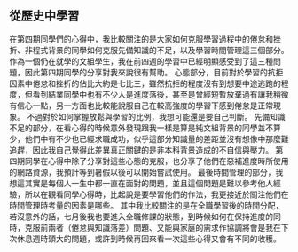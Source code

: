 ## 從歷史中學習

在第四期同學們的心得中，我比較關注的是大家如何克服學習過程中的倦怠和挫折、非程式背景的同學如何克服先備知識的不足，以及學習時間管理這三個部分。
作為一個仍在就學的文組學生，我在前四週的學習中已經明顯感受到了這三種問題，因此第四期同學的分享對我來說很有幫助。
心態部分，目前對於學習的抗拒因素中倦怠和挫折的佔比大約是七比三，雖然抗拒的程度沒有到想要中途逃跑的程度，但看到結業同學中也有不少人是進度落後，甚至是曾經短暫放棄過有讓我稍微有信心一點，另一方面也比較能說服自己在較高強度的學習下感到倦怠是正常現象。
不過對於如何掌握放鬆與學習的比例，我想可能還是要自己判斷。
先備知識不足的部分，在看心得的時候意外發現跟我一樣是算是純文組背景的同學並不算少，他們中有不少也已經求職成功，似乎這部分知識量的差距並沒有想像中那麼難追趕，因此我自己覺得此差異真正關鍵的是非本科背景造成的不自信與壓力。
第四期同學在心得中除了分享對這些心態的克服，也分享了他們在惡補進度時所使用的網路資源，我預計等到暑假以後可以開始嘗試使用。
最後時間管理的部分，我想這其實是每個人一生中都一直在面對的問題，並且這個問題是難以參考他人經驗，所以在觀看同學心得時，比起說是要學習他們的作法，我更接近於關注他們在時間管理時考量的因素是哪些。
其中我比較關注的是在全職學習後的時間分配，若沒意外的話，七月後我也要進入全職修課的狀態，到時候如何在保持進度的同時，克服前兩者（倦怠與知識落差）問題、又能與家庭的需求作協調將會是我在下次休息週時頭大的問題，或許到時候再回來看一次這些心得又會有不同的收穫。
